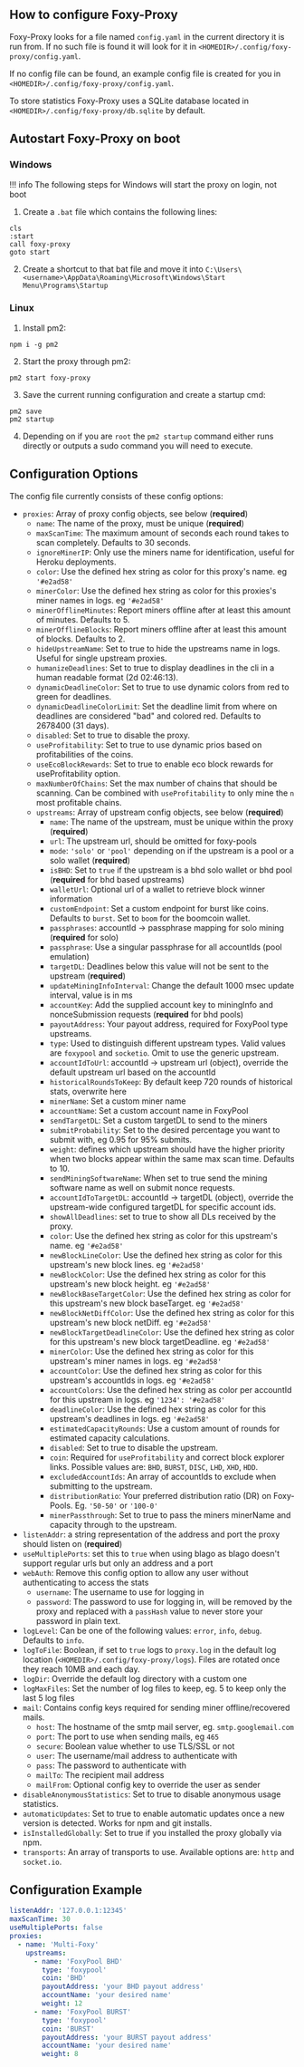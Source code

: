 ## How to configure Foxy-Proxy

Foxy-Proxy looks for a file named `config.yaml` in the current directory it is run from.
If no such file is found it will look for it in `<HOMEDIR>/.config/foxy-proxy/config.yaml`.

If no config file can be found, an example config file is created for you in `<HOMEDIR>/.config/foxy-proxy/config.yaml`.

To store statistics Foxy-Proxy uses a SQLite database located in `<HOMEDIR>/.config/foxy-proxy/db.sqlite` by default.

## Autostart Foxy-Proxy on boot

### Windows

!!! info
    The following steps for Windows will start the proxy on login, not boot

1. Create a `.bat` file which contains the following lines:
```
cls
:start
call foxy-proxy
goto start
```

2. Create a shortcut to that bat file and move it into `C:\Users\<username>\AppData\Roaming\Microsoft\Windows\Start Menu\Programs\Startup`

### Linux

1. Install pm2:
```
npm i -g pm2
```

2. Start the proxy through pm2:
```
pm2 start foxy-proxy
```

3. Save the current running configuration and create a startup cmd:
```
pm2 save
pm2 startup
```

4. Depending on if you are `root` the `pm2 startup` command either runs directly or outputs a sudo command you will need to execute.


## Configuration Options

The config file currently consists of these config options:

- `proxies`: Array of proxy config objects, see below (**required**)
    - `name`: The name of the proxy, must be unique (**required**)
    - `maxScanTime`: The maximum amount of seconds each round takes to scan completely. Defaults to 30 seconds.
    - `ignoreMinerIP`: Only use the miners name for identification, useful for Heroku deployments.
    - `color`: Use the defined hex string as color for this proxy's name. eg `'#e2ad58'`
    - `minerColor`: Use the defined hex string as color for this proxies's miner names in logs. eg `'#e2ad58'`
    - `minerOfflineMinutes`: Report miners offline after at least this amount of minutes. Defaults to 5.
    - `minerOfflineBlocks`: Report miners offline after at least this amount of blocks. Defaults to 2.
    - `hideUpstreamName`: Set to true to hide the upstreams name in logs. Useful for single upstream proxies.
    - `humanizeDeadlines`: Set to true to display deadlines in the cli in a human readable format (2d 02:46:13).
    - `dynamicDeadlineColor`: Set to true to use dynamic colors from red to green for deadlines.
    - `dynamicDeadlineColorLimit`: Set the deadline limit from where on deadlines are considered "bad" and colored red. Defaults to 2678400 (31 days).
    - `disabled`: Set to true to disable the proxy.
    - `useProfitability`: Set to true to use dynamic prios based on profitabilities of the coins.
    - `useEcoBlockRewards`: Set to true to enable eco block rewards for useProfitability option.
    - `maxNumberOfChains`: Set the max number of chains that should be scanning. Can be combined with `useProfitability` to only mine the `n` most profitable chains.
    - `upstreams`: Array of upstream config objects, see below (**required**)
        - `name`: The name of the upstream, must be unique within the proxy (**required**)
        - `url`: The upstream url, should be omitted for foxy-pools
        - `mode`: `'solo'` or `'pool'` depending on if the upstream is a pool or a solo wallet (**required**)
        - `isBHD`: Set to `true` if the upstream is a bhd solo wallet or bhd pool (**required** for bhd based upstreams)
        - `walletUrl`: Optional url of a wallet to retrieve block winner information
        - `customEndpoint`: Set a custom endpoint for burst like coins. Defaults to `burst`. Set to `boom` for the boomcoin wallet.
        - `passphrases`: accountId -> passphrase mapping for solo mining (**required** for solo)
        - `passphrase`: Use a singular passphrase for all accountIds (pool emulation)
        - `targetDL`: Deadlines below this value will not be sent to the upstream (**required**)
        - `updateMiningInfoInterval`: Change the default 1000 msec update interval, value is in ms
        - `accountKey`: Add the supplied account key to miningInfo and nonceSubmission requests (**required** for bhd pools)
        - `payoutAddress`: Your payout address, required for FoxyPool type upstreams.
        - `type`: Used to distinguish different upstream types. Valid values are `foxypool` and `socketio`. Omit to use the generic upstream.
        - `accountIdToUrl`: accountId -> upstream url (object), override the default upstream url based on the accountId
        - `historicalRoundsToKeep`: By default keep 720 rounds of historical stats, overwrite here
        - `minerName`: Set a custom miner name
        - `accountName`: Set a custom account name in FoxyPool
        - `sendTargetDL`: Set a custom targetDL to send to the miners
        - `submitProbability`: Set to the desired percentage you want to submit with, eg 0.95 for 95% submits.
        - `weight`: defines which upstream should have the higher priority when two blocks appear within the same max scan time. Defaults to 10.
        - `sendMiningSoftwareName`: When set to true send the mining software name as well on submit nonce requests.
        - `accountIdToTargetDL`: accountId -> targetDL (object), override the upstream-wide configured targetDL for specific account ids.
        - `showAllDeadlines`: set to true to show all DLs received by the proxy.
        - `color`: Use the defined hex string as color for this upstream's name. eg `'#e2ad58'`
        - `newBlockLineColor`: Use the defined hex string as color for this upstream's new block lines. eg `'#e2ad58'`
        - `newBlockColor`: Use the defined hex string as color for this upstream's new block height. eg `'#e2ad58'`
        - `newBlockBaseTargetColor`: Use the defined hex string as color for this upstream's new block baseTarget. eg `'#e2ad58'`
        - `newBlockNetDiffColor`: Use the defined hex string as color for this upstream's new block netDiff. eg `'#e2ad58'`
        - `newBlockTargetDeadlineColor`: Use the defined hex string as color for this upstream's new block targetDeadline. eg `'#e2ad58'`
        - `minerColor`: Use the defined hex string as color for this upstream's miner names in logs. eg `'#e2ad58'`
        - `accountColor`: Use the defined hex string as color for this upstream's accountIds in logs. eg `'#e2ad58'`
        - `accountColors`: Use the defined hex string as color per accountId for this upstream in logs. eg `'1234': '#e2ad58'`
        - `deadlineColor`: Use the defined hex string as color for this upstream's deadlines in logs. eg `'#e2ad58'`
        - `estimatedCapacityRounds`: Use a custom amount of rounds for estimated capacity calculations.
        - `disabled`: Set to true to disable the upstream.
        - `coin`: Required for `useProfitability` and correct block explorer links. Possible values are: `BHD`, `BURST`, `DISC`, `LHD`, `XHD`, `HDD`.
        - `excludedAccountIds`: An array of accountIds to exclude when submitting to the upstream.
        - `distributionRatio`: Your preferred distribution ratio (DR) on Foxy-Pools. Eg. `'50-50'` or `'100-0'`
        - `minerPassthrough`: Set to true to pass the miners minerName and capacity through to the upstream.
- `listenAddr`: a string representation of the address and port the proxy should listen on (**required**)
- `useMultiplePorts`: set this to `true` when using blago as blago doesn't support regular urls but only an address and a port
- `webAuth`: Remove this config option to allow any user without authenticating to access the stats
    - `username`: The username to use for logging in
    - `password`: The password to use for logging in, will be removed by the proxy and replaced with a `passHash` value to never store your password in plain text.
- `logLevel`: Can be one of the following values: `error`, `info`, `debug`. Defaults to `info`.
- `logToFile`: Boolean, if set to `true` logs to `proxy.log` in the default log location (`<HOMEDIR>/.config/foxy-proxy/logs`). Files are rotated once they reach 10MB and each day.
- `logDir`: Override the default log directory with a custom one
- `logMaxFiles`: Set the number of log files to keep, eg. 5 to keep only the last 5 log files
- `mail`: Contains config keys required for sending miner offline/recovered mails.
    - `host`: The hostname of the smtp mail server, eg. `smtp.googlemail.com`
    - `port`: The port to use when sending mails, eg `465`
    - `secure`: Boolean value whether to use TLS/SSL or not
    - `user`: The username/mail address to authenticate with
    - `pass`: The password to authenticate with
    - `mailTo`: The recipient mail address
    - `mailFrom`: Optional config key to override the user as sender
- `disableAnonymousStatistics`: Set to true to disable anonymous usage statistics.
- `automaticUpdates`: Set to true to enable automatic updates once a new version is detected. Works for npm and git installs.
- `isInstalledGlobally`: Set to true if you installed the proxy globally via npm.
- `transports`: An array of transports to use. Available options are: `http` and `socket.io`.

## Configuration Example

```yaml
listenAddr: '127.0.0.1:12345'
maxScanTime: 30
useMultiplePorts: false
proxies:
  - name: 'Multi-Foxy'
    upstreams:
      - name: 'FoxyPool BHD'
        type: 'foxypool'
        coin: 'BHD'
        payoutAddress: 'your BHD payout address'
        accountName: 'your desired name'
        weight: 12
      - name: 'FoxyPool BURST'
        type: 'foxypool'
        coin: 'BURST'
        payoutAddress: 'your BURST payout address'
        accountName: 'your desired name'
        weight: 8
```
